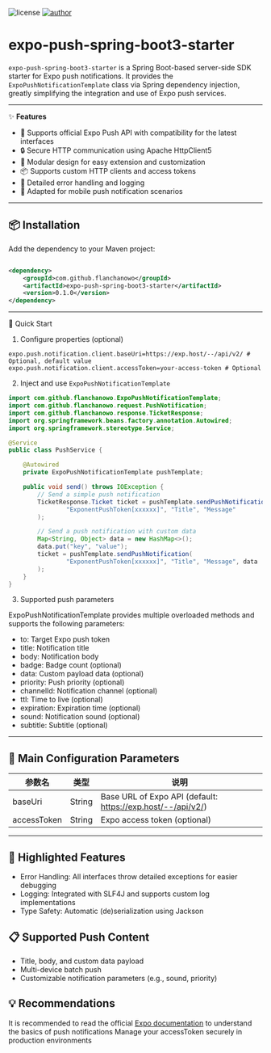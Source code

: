 ![license](https://img.shields.io/badge/license-MIT-blue.svg)
[![author](https://img.shields.io/badge/author-FlanChanOwO-orange.svg)](https://www.cirno.asia)

# expo-push-spring-boot3-starter

`expo-push-spring-boot3-starter` is a Spring Boot-based server-side SDK starter for Expo push notifications. It provides
the `ExpoPushNotificationTemplate` class via Spring dependency injection, greatly simplifying the integration and use of
Expo push services.

---

✨ **Features**

- 🚀 Supports official Expo Push API with compatibility for the latest interfaces
- 🔒 Secure HTTP communication using Apache HttpClient5
- 🧩 Modular design for easy extension and customization
- 📦 Supports custom HTTP clients and access tokens
- 📝 Detailed error handling and logging
- 📱 Adapted for mobile push notification scenarios

---

## 📦 Installation

Add the dependency to your Maven project:

```xml

<dependency>
    <groupId>com.github.flanchanowo</groupId>
    <artifactId>expo-push-spring-boot3-starter</artifactId>
    <version>0.1.0</version>
</dependency>
```

<hr> 

🚀 Quick Start

1. Configure properties (optional)

```properties
expo.push.notification.client.baseUri=https://exp.host/--/api/v2/ # Optional, default value
expo.push.notification.client.accessToken=your-access-token # Optional
```

2. Inject and use `ExpoPushNotificationTemplate`

```java
import com.github.flanchanowo.ExpoPushNotificationTemplate;
import com.github.flanchanowo.request.PushNotification;
import com.github.flanchanowo.response.TicketResponse;
import org.springframework.beans.factory.annotation.Autowired;
import org.springframework.stereotype.Service;

@Service
public class PushService {

    @Autowired
    private ExpoPushNotificationTemplate pushTemplate;

    public void send() throws IOException {
        // Send a simple push notification
        TicketResponse.Ticket ticket = pushTemplate.sendPushNotification(
                "ExponentPushToken[xxxxxx]", "Title", "Message"
        );

        // Send a push notification with custom data
        Map<String, Object> data = new HashMap<>();
        data.put("key", "value");
        ticket = pushTemplate.sendPushNotification(
                "ExponentPushToken[xxxxxx]", "Title", "Message", data
        );
    }
}

```

3. Supported push parameters

ExpoPushNotificationTemplate provides multiple overloaded methods and supports the following parameters:

- to: Target Expo push token
- title: Notification title
- body: Notification body
- badge: Badge count (optional)
- data: Custom payload data (optional)
- priority: Push priority (optional)
- channelId: Notification channel (optional)
- ttl: Time to live (optional)
- expiration: Expiration time (optional)
- sound: Notification sound (optional)
- subtitle: Subtitle (optional)

<hr>

## 📝 Main Configuration Parameters

| 参数名         | 类型     | 说明                                                           |
|-------------|--------|--------------------------------------------------------------|
| baseUri     | String | 	Base URL of Expo API (default: https://exp.host/--/api/v2/) | |
| accessToken | String | 	Expo access token (optional)                                |

<hr>

## 🎨 Highlighted Features

- Error Handling: All interfaces throw detailed exceptions for easier debugging
- Logging: Integrated with SLF4J and supports custom log implementations
- Type Safety: Automatic (de)serialization using Jackson

## 📋 Supported Push Content

- Title, body, and custom data payload
- Multi-device batch push
- Customizable notification parameters (e.g., sound, priority)

## 💡 Recommendations

It is recommended to read the official [Expo documentation]((https://docs.expo.dev/push-notifications/overview/)) to understand the basics of push notifications
Manage your accessToken securely in production environments